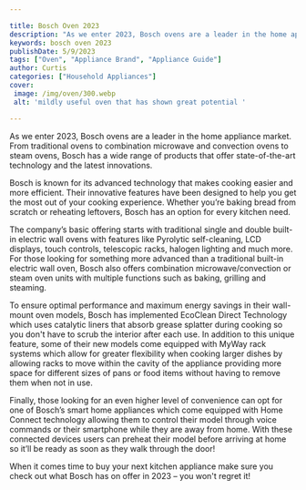 ```yaml
---

title: Bosch Oven 2023
description: "As we enter 2023, Bosch ovens are a leader in the home appliance market. From traditional ovens to combination microwave and conve...take a moment to check it out "
keywords: bosch oven 2023
publishDate: 5/9/2023
tags: ["Oven", "Appliance Brand", "Appliance Guide"]
author: Curtis
categories: ["Household Appliances"]
cover: 
 image: /img/oven/300.webp
 alt: 'mildly useful oven that has shown great potential '

---
```


As we enter 2023, Bosch ovens are a leader in the home appliance market. From traditional ovens to combination microwave and convection ovens to steam ovens, Bosch has a wide range of products that offer state-of-the-art technology and the latest innovations.

Bosch is known for its advanced technology that makes cooking easier and more efficient. Their innovative features have been designed to help you get the most out of your cooking experience. Whether you’re baking bread from scratch or reheating leftovers, Bosch has an option for every kitchen need. 

The company’s basic offering starts with traditional single and double built-in electric wall ovens with features like Pyrolytic self-cleaning, LCD displays, touch controls, telescopic racks, halogen lighting and much more. For those looking for something more advanced than a traditional built-in electric wall oven, Bosch also offers combination microwave/convection or steam oven units with multiple functions such as baking, grilling and steaming. 

To ensure optimal performance and maximum energy savings in their wall-mount oven models, Bosch has implemented EcoClean Direct Technology which uses catalytic liners that absorb grease splatter during cooking so you don't have to scrub the interior after each use. In addition to this unique feature, some of their new models come equipped with MyWay rack systems which allow for greater flexibility when cooking larger dishes by allowing racks to move within the cavity of the appliance providing more space for different sizes of pans or food items without having to remove them when not in use. 

Finally, those looking for an even higher level of convenience can opt for one of Bosch’s smart home appliances which come equipped with Home Connect technology allowing them to control their model through voice commands or their smartphone while they are away from home. With these connected devices users can preheat their model before arriving at home so it’ll be ready as soon as they walk through the door! 

When it comes time to buy your next kitchen appliance make sure you check out what Bosch has on offer in 2023 – you won't regret it!
